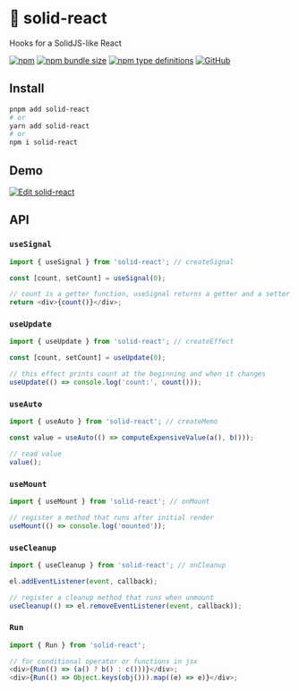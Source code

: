# 🧿 solid-react

Hooks for a SolidJS-like React

[![npm](https://img.shields.io/npm/v/solid-react?style=flat-square)](https://www.npmjs.com/package/solid-react)
[![npm bundle size](https://img.shields.io/bundlephobia/minzip/solid-react?style=flat-square)](https://bundlephobia.com/result?p=solid-react)
[![npm type definitions](https://img.shields.io/npm/types/typescript?style=flat-square)](https://github.com/nanxiaobei/solid-react/blob/main/src/index.ts)
[![GitHub](https://img.shields.io/github/license/nanxiaobei/solid-react?style=flat-square)](https://github.com/nanxiaobei/solid-react/blob/main/LICENSE)

## Install

```bash
pnpm add solid-react
# or
yarn add solid-react
# or
npm i solid-react
```

## Demo

[![Edit solid-react](https://codesandbox.io/static/img/play-codesandbox.svg)](https://codesandbox.io/s/solid-react-rymhr6?fontsize=14&hidenavigation=1&theme=dark)

## API

### `useSignal`

```js
import { useSignal } from 'solid-react'; // createSignal

const [count, setCount] = useSignal(0);

// count is a getter function, useSignal returns a getter and a setter
return <div>{count()}</div>;
```

### `useUpdate`

```js
import { useUpdate } from 'solid-react'; // createEffect

const [count, setCount] = useUpdate(0);

// this effect prints count at the beginning and when it changes
useUpdate(() => console.log('count:', count()));
```

### `useAuto`

```js
import { useAuto } from 'solid-react'; // createMemo

const value = useAuto(() => computeExpensiveValue(a(), b()));

// read value
value();
```

### `useMount`

```js
import { useMount } from 'solid-react'; // onMount

// register a method that runs after initial render
useMount(() => console.log('mounted'));
```

### `useCleanup`

```js
import { useCleanup } from 'solid-react'; // onCleanup

el.addEventListener(event, callback);

// register a cleanup method that runs when unmount
useCleanup(() => el.removeEventListener(event, callback));
```

### `Run`

```js
import { Run } from 'solid-react';

// for conditional operator or functions in jsx
<div>{Run(() => (a() ? b() : c()))}</div>;
<div>{Run(() => Object.keys(obj())).map((e) => e)}</div>;
```

